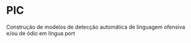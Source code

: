 # PIC
Construção de modelos de detecção automática de linguagem ofensiva e/ou de ódio em língua port

